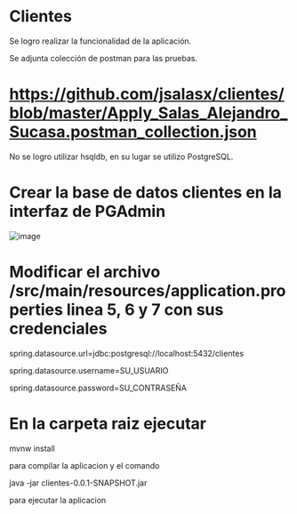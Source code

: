 # Clientes

Se logro realizar la funcionalidad de la aplicación.

Se adjunta colección de postman para las pruebas.

# https://github.com/jsalasx/clientes/blob/master/Apply_Salas_Alejandro_Sucasa.postman_collection.json

No se logro utilizar hsqldb, en su lugar se utilizo PostgreSQL.

# Crear la base de datos clientes en la interfaz de PGAdmin

![image](https://user-images.githubusercontent.com/102547359/223569717-22d1dca0-c563-4e38-b9bc-963405a1a83f.png)

# Modificar el archivo /src/main/resources/application.properties linea 5, 6 y 7 con sus credenciales

spring.datasource.url=jdbc:postgresql://localhost:5432/clientes

spring.datasource.username=SU_USUARIO

spring.datasource.password=SU_CONTRASEÑA


# En la carpeta raiz ejecutar

mvnw install

para compilar la aplicacion y el comando

java -jar clientes-0.0.1-SNAPSHOT.jar

para ejecutar la aplicacion
